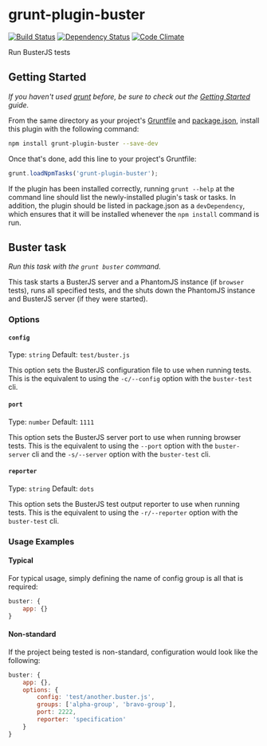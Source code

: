 # grunt-plugin-buster
[![Build Status](https://travis-ci.org/nebhale/grunt-plugin-buster.svg?branch=master)](https://travis-ci.org/nebhale/grunt-plugin-buster)
[![Dependency Status](https://gemnasium.com/nebhale/grunt-plugin-buster.svg)](https://gemnasium.com/nebhale/grunt-plugin-buster)
[![Code Climate](https://codeclimate.com/github/nebhale/grunt-plugin-buster.svg)](https://codeclimate.com/github/nebhale/grunt-plugin-buster)

Run BusterJS tests

## Getting Started
_If you haven't used [grunt][] before, be sure to check out the [Getting Started][] guide._

From the same directory as your project's [Gruntfile][Getting Started] and [package.json][], install this plugin with the following command:

```bash
npm install grunt-plugin-buster --save-dev
```

Once that's done, add this line to your project's Gruntfile:

```js
grunt.loadNpmTasks('grunt-plugin-buster');
```

If the plugin has been installed correctly, running `grunt --help` at the command line should list the newly-installed plugin's task or tasks. In addition, the plugin should be listed in package.json as a `devDependency`, which ensures that it will be installed whenever the `npm install` command is run.

[grunt]: http://gruntjs.com/
[Getting Started]: https://github.com/gruntjs/grunt/blob/devel/docs/getting_started.md
[package.json]: https://npmjs.org/doc/json.html

## Buster task
_Run this task with the `grunt buster` command._

This task starts a BusterJS server and a PhantomJS instance (if `browser` tests), runs all specified tests, and the shuts down the PhantomJS instance and BusterJS server (if they were started).

### Options

#### `config`
Type: `string`
Default: `test/buster.js`

This option sets the BusterJS configuration file to use when running tests.  This is the equivalent to using the `-c/--config` option with the `buster-test` cli.

#### `port`
Type: `number`
Default: `1111`

This option sets the BusterJS server port to use when running browser tests.  This is the equivalent to using the `--port` option with the `buster-server` cli and the `-s/--server` option with the `buster-test` cli.

#### `reporter`
Type: `string`
Default: `dots`

This option sets the BusterJS test output reporter to use when running tests.  This is the equivalent to using the `-r/--reporter` option with the `buster-test` cli.

### Usage Examples

#### Typical
For typical usage, simply defining the name of config group is all that is required:

```js
buster: {
	app: {}
}
```

#### Non-standard
If the project being tested is non-standard, configuration would look like the following:

```js
buster: {
	app: {},
	options: {
		config: 'test/another.buster.js',
		groups: ['alpha-group', 'bravo-group'],
		port: 2222,
		reporter: 'specification'
	}
}
```
